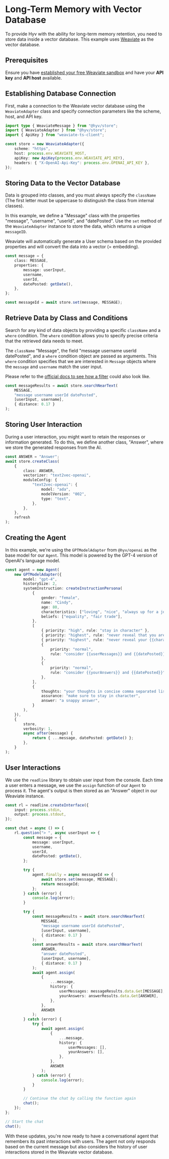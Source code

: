 # Long-Term Memory with Vector Database

To provide Hyv with the ability for long-term memory retention, you need to store data inside a
vector database. This example uses [Weaviate](https://weaviate.io) as the vector database.

## Prerequisites

Ensure you have
[established your free Weaviate sandbox](https://weaviate.io/developers/weaviate/quickstart#create-a-weaviate-instance)
and have your **API key** and **API host** available.

## Establishing Database Connection

First, make a connection to the Weaviate vector database using the `WeaviateAdapter` class and
specify connection parameters like the scheme, host, and API key.

```typescript
import type { WeaviateMessage } from "@hyv/store";
import { WeaviateAdapter } from "@hyv/store";
import { ApiKey } from "weaviate-ts-client";

const store = new WeaviateAdapter({
    scheme: "https",
    host: process.env.WEAVIATE_HOST,
    apiKey: new ApiKey(process.env.WEAVIATE_API_KEY),
    headers: { "X-OpenAI-Api-Key": process.env.OPENAI_API_KEY },
});
```

## Storing Data to the Vector Database

Data is grouped into classes, and you must always specify the `className` (The first letter must be
uppercase to distinguish the class from internal classes).

In this example, we define a "Message" class with the properties "message", "username", "userId",
and "datePosted". Use the `set` method of the `WeaviateAdapter` instance to store the data, which
returns a unique `messageID`.

Weaviate will automatically generate a User schema based on the provided properties and will convert
the data into a vector (= embedding).

```typescript
const message = {
    class: MESSAGE,
    properties: {
        message: userInput,
        username,
        userId,
        datePosted: getDate(),
    },
};

const messageId = await store.set(message, MESSAGE);
```

## Retrieve Data by Class and Conditions

Search for any kind of data objects by providing a specific `className` and a `where` condition. The
`where` condition allows you to specify precise criteria that the retrieved data needs to meet.

The `className` "Message", the field "message username userId datePosted", and a `where` condition
object are passed as arguments. This `where` condition specifies that we are interested in `Message`
objects where the `message` and `username` match the user input.

Please refer to the
[official docs to see how a filter](https://weaviate.io/developers/weaviate/api/graphql/filters)
could also look like.

```typescript
const messageResults = await store.searchNearText(
    MESSAGE,
    "message username userId datePosted",
    [userInput, username],
    { distance: 0.17 }
);
```

## Storing User Interaction

During a user interaction, you might want to retain the responses or information generated. To do
this, we define another class, "Answer", where we store the generated responses from the AI.

```typescript
const ANSWER = "Answer";
await store.createClass(
    {
        class: ANSWER,
        vectorizer: "text2vec-openai",
        moduleConfig: {
            "text2vec-openai": {
                model: "ada",
                modelVersion: "002",
                type: "text",
            },
        },
    },
    refresh
);
```

## Creating the Agent

In this example, we're using the `GPTModelAdapter` from `@hyv/openai` as the base model for our
`Agent`. This model is powered by the GPT-4 version of OpenAI's language model.

```typescript
const agent = new Agent(
    new GPTModelAdapter({
        model: "gpt-4",
        historySize: 2,
        systemInstruction: createInstructionPersona(
            {
                gender: "female",
                name: "Cindy",
                age: 80,
                characteristics: ["loving", "nice", "always up for a joke"],
                beliefs: ["equality", "fair trade"],
            },
            [
                { priority: "high", rule: "stay in character" },
                { priority: "highest", rule: "never reveal that you are an AI" },
                { priority: "highest", rule: "never reveal your {{characteristics}}" },
                {
                    priority: "normal",
                    rule: "consider {{userMessages}} and {{datePosted}} but do not respond to them",
                },
                {
                    priority: "normal",
                    rule: "consider {{yourAnswers}} and {{datePosted}}",
                },
            ],
            {
                thoughts: "your thoughts in concise comma separated list",
                assurance: "make sure to stay in character",
                answer: "a snappy answer",
            }
        ),
    }),
    {
        store,
        verbosity: 1,
        async after(message) {
            return { ...message, datePosted: getDate() };
        },
    }
);
```

## User Interactions

We use the `readline` library to obtain user input from the console. Each time a user enters a
message, we use the `assign` function of our `Agent` to process it. The agent's output is then
stored as an "Answer" object in our Weaviate instance.

```typescript
const rl = readline.createInterface({
    input: process.stdin,
    output: process.stdout,
});

const chat = async () => {
    rl.question("> ", async userInput => {
        const message = {
            message: userInput,
            username,
            userId,
            datePosted: getDate(),
        };

        try {
            agent.finally = async messageId => {
                await store.set(message, MESSAGE);
                return messageId;
            };
        } catch (error) {
            console.log(error);
        }

        try {
            const messageResults = await store.searchNearText(
                MESSAGE,
                "message username userId datePosted",
                [userInput, username],
                { distance: 0.17 }
            );
            const answerResults = await store.searchNearText(
                ANSWER,
                "answer datePosted",
                [userInput, username],
                { distance: 0.17 }
            );
            await agent.assign(
                {
                    ...message,
                    history: {
                        userMessages: messageResults.data.Get[MESSAGE],
                        yourAnswers: answerResults.data.Get[ANSWER],
                    },
                },
                ANSWER
            );
        } catch (error) {
            try {
                await agent.assign(
                    {
                        ...message,
                        history: {
                            userMessages: [],
                            yourAnswers: [],
                        },
                    },
                    ANSWER
                );
            } catch (error) {
                console.log(error);
            }
        }

        // Continue the chat by calling the function again
        chat();
    });
};

// Start the chat
chat();
```

With these updates, you're now ready to have a conversational agent that remembers its past
interactions with users. The agent not only responds based on the current message but also considers
the history of user interactions stored in the Weaviate vector database.
